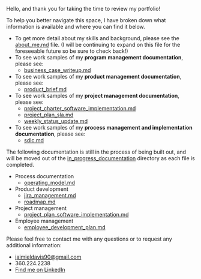 Hello, and thank you for taking the time to review my portfolio!

To help you better navigate this space, I have broken down what information is available and where you can find it below.
* To get more detail about my skills and background, please see the [about_me.md](https://github.com/JaimieLD/pdm_portfolio/blob/main/about_me.md) file. (I will be continuing to expand on this file for the foreseeable future so be sure to check back!)
* To see work samples of my **program management documentation**, please see:
  * [business_case_writeup.md](https://github.com/JaimieLD/pdm_portfolio/blob/main/program_management/business_case_writeup.md)
* To see work samples of my **product management documentation**, please see:
  * [product_brief.md](https://github.com/JaimieLD/pdm_portfolio/blob/main/product_development/product_brief.md)
* To see work samples of my **project management documentation**, please see:
  * [project_charter_software_implementation.md](https://github.com/JaimieLD/pdm_portfolio/blob/main/project_management/project_charter_software_implementation.md)
  * [project_plan_sla.md](https://github.com/JaimieLD/pdm_portfolio/blob/main/project_management/project_plan_sla.md)
  * [weekly_status_update.md](https://github.com/JaimieLD/pdm_portfolio/blob/main/project_management/weekly_status_update.md)
* To see work samples of my **process management and implementation documentation**, please see:
  * [sdlc.md](https://github.com/JaimieLD/pdm_portfolio/blob/main/process/sdlc.md)

The following documentation is still in the process of being built out, and will be moved out of the [in_progress_documentation](https://github.com/JaimieLD/pdm_portfolio/tree/main/in_progress_documentation) directory as each file is completed.
* Process documentation
  * [operating_model.md](https://github.com/JaimieLD/pdm_portfolio/blob/main/in_progress_documentation/operating_model.md)
* Product development
  * [jira_management.md](https://github.com/JaimieLD/pdm_portfolio/blob/main/in_progress_documentation/jira_management.md)
  * [roadmap.md](https://github.com/JaimieLD/pdm_portfolio/blob/main/in_progress_documentation/roadmap.md)
* Project management
  * [project_plan_software_implementation.md](https://github.com/JaimieLD/pdm_portfolio/blob/main/in_progress_documentation/project_plan_software_implementation.md)
* Employee management
  * [employee_development_plan.md](https://github.com/JaimieLD/pdm_portfolio/blob/main/in_progress_documentation/employee_development_plan.md)

Please feel free to contact me with any questions or to request any additional information:
* [jaimieldavis90@gmail.com](mailto:jaimieldavis90@gmail.com)
* 360.224.2238
* [Find me on LinkedIn](https://www.linkedin.com/in/jaimie-l-davis/)
